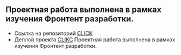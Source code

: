 ## Проектная работа выполнена в рамках изучения Фронтент разработки.
- Ссылка на репозиторий [CLICK](https://github.com/ppincore/zakrivayuschiy-teg-f.git)
- Деплой проекта [CLIKC](https://ppincore.github.io/zakrivayuschiy-teg-f/)
Проектная работа выполнена в рамках изучения Фронтент разработки.
